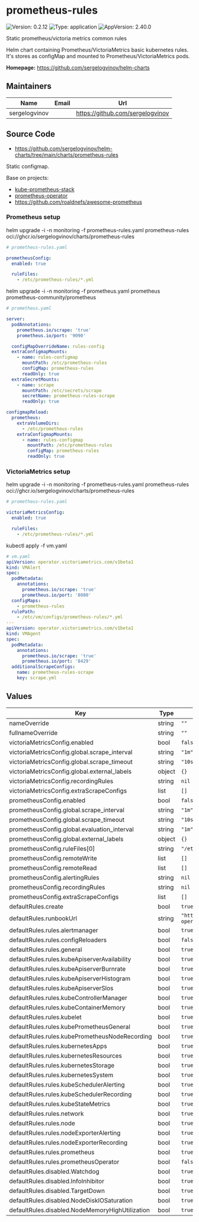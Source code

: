 # prometheus-rules

![Version: 0.2.12](https://img.shields.io/badge/Version-0.2.12-informational?style=flat-square) ![Type: application](https://img.shields.io/badge/Type-application-informational?style=flat-square) ![AppVersion: 2.40.0](https://img.shields.io/badge/AppVersion-2.40.0-informational?style=flat-square)

Static prometheus/victoria metrics common rules

Helm chart containing Prometheus/VictoriaMetrics basic kubernetes rules.
It's stores as configMap and mounted to Prometheus/VictoriaMetrics pods.

**Homepage:** <https://github.com/sergelogvinov/helm-charts>

## Maintainers

| Name | Email | Url |
| ---- | ------ | --- |
| sergelogvinov |  | <https://github.com/sergelogvinov> |

## Source Code

* <https://github.com/sergelogvinov/helm-charts/tree/main/charts/prometheus-rules>

Static configmap.

Base on projects:
* [kube-prometheus-stack](https://github.com/prometheus-community/helm-charts)
* [prometheus-operator](https://github.com/prometheus-operator/kube-prometheus/tree/main/manifests)
* https://github.com/roaldnefs/awesome-prometheus

### Prometheus setup

helm upgrade -i -n monitoring -f prometheus-rules.yaml prometheus-rules oci://ghcr.io/sergelogvinov/charts/prometheus-rules

```yaml
# prometheus-rules.yaml

prometheusConfig:
  enabled: true

  ruleFiles:
    - /etc/prometheus-rules/*.yml
```

helm upgrade -i -n monitoring -f prometheus.yaml prometheus prometheus-community/prometheus

```yaml
# prometheus.yaml

server:
  podAnnotations:
    prometheus.io/scrape: 'true'
    prometheus.io/port: '9090'

  configMapOverrideName: rules-config
  extraConfigmapMounts:
    - name: rules-configmap
      mountPath: /etc/prometheus-rules
      configMap: prometheus-rules
      readOnly: true
  extraSecretMounts:
    - name: scrape
      mountPath: /etc/secrets/scrape
      secretName: prometheus-rules-scrape
      readOnly: true

configmapReload:
  prometheus:
    extraVolumeDirs:
      - /etc/prometheus-rules
    extraConfigmapMounts:
      - name: rules-configmap
        mountPath: /etc/prometheus-rules
        configMap: prometheus-rules
        readOnly: true
```

### VictoriaMetrics setup

helm upgrade -i -n monitoring -f prometheus-rules.yaml prometheus-rules oci://ghcr.io/sergelogvinov/charts/prometheus-rules

```yaml
# prometheus-rules.yaml

victoriaMetricsConfig:
  enabled: true

  ruleFiles:
    - /etc/prometheus-rules/*.yml
```

kubectl apply -f vm.yaml

```yaml
# vm.yaml
apiVersion: operator.victoriametrics.com/v1beta1
kind: VMAlert
spec:
  podMetadata:
    annotations:
      prometheus.io/scrape: 'true'
      prometheus.io/port: '8080'
  configMaps:
    - prometheus-rules
  rulePath:
    - /etc/vm/configs/prometheus-rules/*.yml
---
apiVersion: operator.victoriametrics.com/v1beta1
kind: VMAgent
spec:
  podMetadata:
    annotations:
      prometheus.io/scrape: 'true'
      prometheus.io/port: '8429'
  additionalScrapeConfigs:
    name: prometheus-rules-scrape
    key: scrape.yml
```

## Values

| Key | Type | Default | Description |
|-----|------|---------|-------------|
| nameOverride | string | `""` |  |
| fullnameOverride | string | `""` |  |
| victoriaMetricsConfig.enabled | bool | `false` |  |
| victoriaMetricsConfig.global.scrape_interval | string | `"1m"` |  |
| victoriaMetricsConfig.global.scrape_timeout | string | `"10s"` |  |
| victoriaMetricsConfig.global.external_labels | object | `{}` |  |
| victoriaMetricsConfig.recordingRules | string | `nil` |  |
| victoriaMetricsConfig.extraScrapeConfigs | list | `[]` |  |
| prometheusConfig.enabled | bool | `false` |  |
| prometheusConfig.global.scrape_interval | string | `"1m"` |  |
| prometheusConfig.global.scrape_timeout | string | `"10s"` |  |
| prometheusConfig.global.evaluation_interval | string | `"1m"` |  |
| prometheusConfig.global.external_labels | object | `{}` |  |
| prometheusConfig.ruleFiles[0] | string | `"/etc/prometheus-rules/*.yml"` |  |
| prometheusConfig.remoteWrite | list | `[]` |  |
| prometheusConfig.remoteRead | list | `[]` |  |
| prometheusConfig.alertingRules | string | `nil` |  |
| prometheusConfig.recordingRules | string | `nil` |  |
| prometheusConfig.extraScrapeConfigs | list | `[]` |  |
| defaultRules.create | bool | `true` |  |
| defaultRules.runbookUrl | string | `"https://runbooks.prometheus-operator.dev/runbooks"` |  |
| defaultRules.rules.alertmanager | bool | `true` |  |
| defaultRules.rules.configReloaders | bool | `false` |  |
| defaultRules.rules.general | bool | `true` |  |
| defaultRules.rules.kubeApiserverAvailability | bool | `true` |  |
| defaultRules.rules.kubeApiserverBurnrate | bool | `true` |  |
| defaultRules.rules.kubeApiserverHistogram | bool | `true` |  |
| defaultRules.rules.kubeApiserverSlos | bool | `true` |  |
| defaultRules.rules.kubeControllerManager | bool | `true` |  |
| defaultRules.rules.kubeContainerMemory | bool | `true` |  |
| defaultRules.rules.kubelet | bool | `true` |  |
| defaultRules.rules.kubePrometheusGeneral | bool | `true` |  |
| defaultRules.rules.kubePrometheusNodeRecording | bool | `true` |  |
| defaultRules.rules.kubernetesApps | bool | `true` |  |
| defaultRules.rules.kubernetesResources | bool | `true` |  |
| defaultRules.rules.kubernetesStorage | bool | `true` |  |
| defaultRules.rules.kubernetesSystem | bool | `true` |  |
| defaultRules.rules.kubeSchedulerAlerting | bool | `true` |  |
| defaultRules.rules.kubeSchedulerRecording | bool | `true` |  |
| defaultRules.rules.kubeStateMetrics | bool | `true` |  |
| defaultRules.rules.network | bool | `true` |  |
| defaultRules.rules.node | bool | `true` |  |
| defaultRules.rules.nodeExporterAlerting | bool | `true` |  |
| defaultRules.rules.nodeExporterRecording | bool | `true` |  |
| defaultRules.rules.prometheus | bool | `true` |  |
| defaultRules.rules.prometheusOperator | bool | `false` |  |
| defaultRules.disabled.Watchdog | bool | `true` |  |
| defaultRules.disabled.InfoInhibitor | bool | `true` |  |
| defaultRules.disabled.TargetDown | bool | `true` |  |
| defaultRules.disabled.NodeDiskIOSaturation | bool | `true` |  |
| defaultRules.disabled.NodeMemoryHighUtilization | bool | `true` |  |
